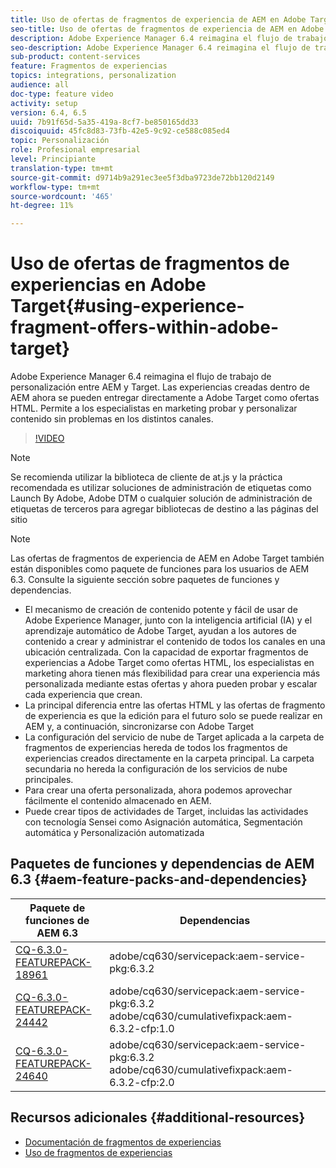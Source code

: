 ```yaml
---
title: Uso de ofertas de fragmentos de experiencia de AEM en Adobe Target
seo-title: Uso de ofertas de fragmentos de experiencia de AEM en Adobe Target
description: Adobe Experience Manager 6.4 reimagina el flujo de trabajo de personalización entre AEM y Target. Las experiencias creadas dentro de AEM ahora se pueden entregar directamente a Adobe Target como ofertas HTML. Permite a los especialistas en marketing probar y personalizar contenido sin problemas en los distintos canales.
seo-description: Adobe Experience Manager 6.4 reimagina el flujo de trabajo de personalización entre AEM y Target. Las experiencias creadas dentro de AEM ahora se pueden entregar directamente a Adobe Target como ofertas HTML. Permite a los especialistas en marketing probar y personalizar contenido sin problemas en los distintos canales.
sub-product: content-services
feature: Fragmentos de experiencias
topics: integrations, personalization
audience: all
doc-type: feature video
activity: setup
version: 6.4, 6.5
uuid: 7b91f65d-5a35-419a-8cf7-be850165dd33
discoiquuid: 45fc8d83-73fb-42e5-9c92-ce588c085ed4
topic: Personalización
role: Profesional empresarial
level: Principiante
translation-type: tm+mt
source-git-commit: d9714b9a291ec3ee5f3dba9723de72bb120d2149
workflow-type: tm+mt
source-wordcount: '465'
ht-degree: 11%

---
```



# Uso de ofertas de fragmentos de experiencias en Adobe Target{#using-experience-fragment-offers-within-adobe-target}

Adobe Experience Manager 6.4 reimagina el flujo de trabajo de personalización entre AEM y Target. Las experiencias creadas dentro de AEM ahora se pueden entregar directamente a Adobe Target como ofertas HTML. Permite a los especialistas en marketing probar y personalizar contenido sin problemas en los distintos canales.

>[!VIDEO](https://video.tv.adobe.com/v/22383/?quality=12&learn=on)

>[!NOTE]
>
>Se recomienda utilizar la biblioteca de cliente de at.js y la práctica recomendada es utilizar soluciones de administración de etiquetas como Launch By Adobe, Adobe DTM o cualquier solución de administración de etiquetas de terceros para agregar bibliotecas de destino a las páginas del sitio

>[!NOTE]
>
>Las ofertas de fragmentos de experiencia de AEM en Adobe Target también están disponibles como paquete de funciones para los usuarios de AEM 6.3. Consulte la siguiente sección sobre paquetes de funciones y dependencias.


* El mecanismo de creación de contenido potente y fácil de usar de Adobe Experience Manager, junto con la inteligencia artificial (IA) y el aprendizaje automático de Adobe Target, ayudan a los autores de contenido a crear y administrar el contenido de todos los canales en una ubicación centralizada. Con la capacidad de exportar fragmentos de experiencias a Adobe Target como ofertas HTML, los especialistas en marketing ahora tienen más flexibilidad para crear una experiencia más personalizada mediante estas ofertas y ahora pueden probar y escalar cada experiencia que crean.
* La principal diferencia entre las ofertas HTML y las ofertas de fragmento de experiencia es que la edición para el futuro solo se puede realizar en AEM y, a continuación, sincronizarse con Adobe Target
* La configuración del servicio de nube de Target aplicada a la carpeta de fragmentos de experiencias hereda de todos los fragmentos de experiencias creados directamente en la carpeta principal. La carpeta secundaria no hereda la configuración de los servicios de nube principales.
* Para crear una oferta personalizada, ahora podemos aprovechar fácilmente el contenido almacenado en AEM.
* Puede crear tipos de actividades de Target, incluidas las actividades con tecnología Sensei como Asignación automática, Segmentación automática y Personalización automatizada

## Paquetes de funciones y dependencias de AEM 6.3 {#aem-feature-packs-and-dependencies}

| Paquete de funciones de AEM 6.3 | Dependencias |
| ------------------------------------------------------------------------------------------------------------------------------------------------------------------------------------------------------- | --------------------------------------------------------------------------------------------- |
| [CQ-6.3.0-FEATUREPACK-18961](https://www.adobeaemcloud.com/content/marketplace/marketplaceProxy.html?packagePath=/content/companies/public/adobe/packages/cq630/featurepack/cq-6.3.0-featurepack-18961) | adobe/cq630/servicepack:aem-service-pkg:6.3.2 |
| [CQ-6.3.0-FEATUREPACK-24442](https://www.adobeaemcloud.com/content/marketplace/marketplaceProxy.html?packagePath=/content/companies/public/adobe/packages/cq630/featurepack/cq-6.3.0-featurepack-24442) | adobe/cq630/servicepack:aem-service-pkg:6.3.2 adobe/cq630/cumulativefixpack:aem-6.3.2-cfp:1.0 |
| [CQ-6.3.0-FEATUREPACK-24640](https://www.adobeaemcloud.com/content/marketplace/marketplaceProxy.html?packagePath=/content/companies/public/adobe/packages/cq630/featurepack/cq-6.3.0-featurepack-24640) | adobe/cq630/servicepack:aem-service-pkg:6.3.2 adobe/cq630/cumulativefixpack:aem-6.3.2-cfp:2.0 |

## Recursos adicionales {#additional-resources}

* [Documentación de fragmentos de experiencias](https://helpx.adobe.com/experience-manager/6-5/sites/authoring/using/experience-fragments.html)
* [Uso de fragmentos de experiencias](/help/sites/experience-fragments/experience-fragments-feature-video-use.md)
